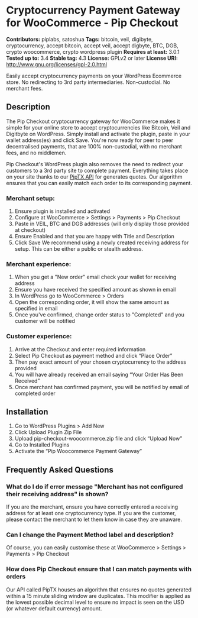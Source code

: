 # Cryptocurrency Payment Gateway for WooCommerce - Pip Checkout 

**Contributors:** piplabs, satoshua
**Tags:** bitcoin, veil, digibyte, cryptocurrency, accept bitcoin, accept veil, accept digbyte, BTC, DGB, crypto woocommerce, crypto wordpress plugin
**Requires at least:** 3.0.1
**Tested up to:** 3.4
**Stable tag:** 4.3
**License:** GPLv2 or later
**License URI:** http://www.gnu.org/licenses/gpl-2.0.html

Easily accept cryptocurrency payments on your WordPress Ecommerce store. No redirecting to 3rd party intermediaries. Non-custodial. No merchant fees.

## Description
The Pip Checkout cryptocurrency gateway for WooCommerce makes it simple for your online store to accept cryptocurrencies like Bitcoin, Veil and Digitbyte on WordPress. Simply install and activate the plugin, paste in your wallet address(es) and click Save. You're now ready for peer to peer decentralised payments, that are 100% non-custodial, with no merchant fees, and no middlemen. 

Pip Checkout's WordPress plugin also removes the need to redirect your customers to a 3rd party site to complete payment. Everything takes place on your site thanks to our [PipTX API](https://docs.pip.cash) for generates quotes. Our algorithm ensures that you can easily match each order to its corresponding payment.

### Merchant setup:
1. Ensure plugin is installed and activated
2. Configure at WooCommerce > Settings > Payments > Pip Checkout
3. Paste in VEIL, BTC and DGB addresses (will only display those provided at checkout)
4. Ensure Enabled and that you are happy with Title and Description
5. Click Save
We recommend using a newly created receiving address for setup. This can be either a public or stealth address.

### Merchant experience:
1. When you get a "New order" email check your wallet for receiving address 
2. Ensure you have received the specified amount as shown in email
3. In WordPress go to WooCommerce > Orders
4. Open the corresponding order, it will show the same amount as specified in email
5. Once you've confirmed, change order status to "Completed" and you customer will be notified

### Customer experience:
1. Arrive at the Checkout and enter required information
2. Select Pip Checkout as payment method and click “Place Order”
3. Then pay exact amount of your chosen cryptocurrency to the address provided
4. You will have already received an email saying “Your Order Has Been Received”
5. Once merchant has confirmed payment, you will be notified by email of completed order

## Installation

1. Go to WordPress Plugins > Add New
2. Click Upload Plugin Zip File
3. Upload pip-checkout-woocommerce.zip file and click “Upload Now”
4. Go to Installed Plugins
5. Activate the “Pip Woocommerce Payment Gateway”

## Frequently Asked Questions

### What do I do if error message "Merchant has not configured their receiving address" is shown?
If you are the merchant, ensure you have correctly entered a receiving address for at least one cryptocurrency type.
If you are the customer, please contact the merchant to let them know in case they are unaware.

### Can I change the Payment Method label and description?
Of course, you can easily customise these at WooCommerce > Settings > Payments > Pip Checkout

### How does Pip Checkout ensure that I can match payments with orders
Our API called PipTX houses an algorithm that ensures no quotes generated within a 15 minute sliding window are duplicates. This modifier is applied as the lowest possible decimal level to ensure no impact is seen on the USD (or whatever default currency) amount. 
